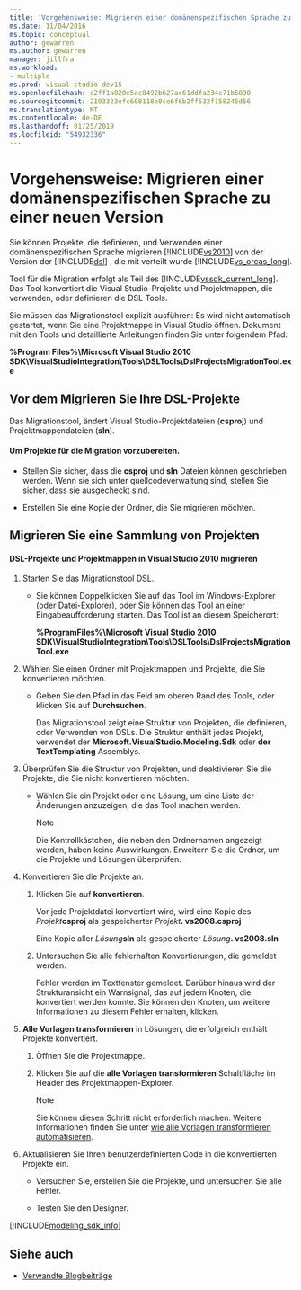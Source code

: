 ```yaml
---
title: 'Vorgehensweise: Migrieren einer domänenspezifischen Sprache zu einer neuen Version'
ms.date: 11/04/2016
ms.topic: conceptual
author: gewarren
ms.author: gewarren
manager: jillfra
ms.workload:
- multiple
ms.prod: visual-studio-dev15
ms.openlocfilehash: c2ff1a820e5ac8492b627ac61ddfa234c71b5890
ms.sourcegitcommit: 2193323efc608118e0ce6f6b2ff532f158245d56
ms.translationtype: MT
ms.contentlocale: de-DE
ms.lasthandoff: 01/25/2019
ms.locfileid: "54932336"
---
```

# <a name="how-to-migrate-a-domain-specific-language-to-a-new-version"></a>Vorgehensweise: Migrieren einer domänenspezifischen Sprache zu einer neuen Version
Sie können Projekte, die definieren, und Verwenden einer domänenspezifischen Sprache migrieren [!INCLUDE[vs2010](../misc/includes/vs2010_md.md)] von der Version der [!INCLUDE[dsl](../modeling/includes/dsl_md.md)] , die mit verteilt wurde [!INCLUDE[vs_orcas_long](../debugger/includes/vs_orcas_long_md.md)].

 Tool für die Migration erfolgt als Teil des [!INCLUDE[vssdk_current_long](../misc/includes/vssdk_current_long_md.md)]. Das Tool konvertiert die Visual Studio-Projekte und Projektmappen, die verwenden, oder definieren die DSL-Tools.

 Sie müssen das Migrationstool explizit ausführen: Es wird nicht automatisch gestartet, wenn Sie eine Projektmappe in Visual Studio öffnen. Dokument mit den Tools und detaillierte Anleitungen finden Sie unter folgendem Pfad:

 **%Program Files%\Microsoft Visual Studio 2010 SDK\VisualStudioIntegration\Tools\DSLTools\DslProjectsMigrationTool.exe**

## <a name="before-you-migrate-your-dsl-projects"></a>Vor dem Migrieren Sie Ihre DSL-Projekte
 Das Migrationstool, ändert Visual Studio-Projektdateien (**csproj**) und Projektmappendateien (**sln**).

#### <a name="to-prepare-projects-for-migration"></a>Um Projekte für die Migration vorzubereiten.

-   Stellen Sie sicher, dass die **csproj** und **sln** Dateien können geschrieben werden. Wenn sie sich unter quellcodeverwaltung sind, stellen Sie sicher, dass sie ausgecheckt sind.

-   Erstellen Sie eine Kopie der Ordner, die Sie migrieren möchten.

## <a name="migrating-a-collection-of-projects"></a>Migrieren Sie eine Sammlung von Projekten

#### <a name="to-migrate-dsl-projects-and-solutions-to-visual-studio-2010"></a>DSL-Projekte und Projektmappen in Visual Studio 2010 migrieren

1. Starten Sie das Migrationstool DSL.

   -   Sie können Doppelklicken Sie auf das Tool im Windows-Explorer (oder Datei-Explorer), oder Sie können das Tool an einer Eingabeaufforderung starten. Das Tool ist an diesem Speicherort:

        **%ProgramFiles%\Microsoft Visual Studio 2010 SDK\VisualStudioIntegration\Tools\DSLTools\DslProjectsMigrationTool.exe**

2. Wählen Sie einen Ordner mit Projektmappen und Projekte, die Sie konvertieren möchten.

   - Geben Sie den Pfad in das Feld am oberen Rand des Tools, oder klicken Sie auf **Durchsuchen**.

     Das Migrationstool zeigt eine Struktur von Projekten, die definieren, oder Verwenden von DSLs. Die Struktur enthält jedes Projekt, verwendet der **Microsoft.VisualStudio.Modeling.Sdk** oder **der TextTemplating** Assemblys.

3. Überprüfen Sie die Struktur von Projekten, und deaktivieren Sie die Projekte, die Sie nicht konvertieren möchten.

   -   Wählen Sie ein Projekt oder eine Lösung, um eine Liste der Änderungen anzuzeigen, die das Tool machen werden.

       > [!NOTE]
       >  Die Kontrollkästchen, die neben den Ordnernamen angezeigt werden, haben keine Auswirkungen. Erweitern Sie die Ordner, um die Projekte und Lösungen überprüfen.

4. Konvertieren Sie die Projekte an.

   1.  Klicken Sie auf **konvertieren**.

        Vor jede Projektdatei konvertiert wird, wird eine Kopie des _Projekt_**csproj** als gespeicherter _Projekt_**. vs2008.csproj**

        Eine Kopie aller _Lösung_**sln** als gespeicherter _Lösung_**. vs2008.sln**

   2.  Untersuchen Sie alle fehlerhaften Konvertierungen, die gemeldet werden.

        Fehler werden im Textfenster gemeldet. Darüber hinaus wird der Strukturansicht ein Warnsignal, das auf jedem Knoten, die konvertiert werden konnte. Sie können den Knoten, um weitere Informationen zu diesem Fehler erhalten, klicken.

5. **Alle Vorlagen transformieren** in Lösungen, die erfolgreich enthält Projekte konvertiert.

   1.  Öffnen Sie die Projektmappe.

   2.  Klicken Sie auf die **alle Vorlagen transformieren** Schaltfläche im Header des Projektmappen-Explorer.

       > [!NOTE]
       >  Sie können diesen Schritt nicht erforderlich machen. Weitere Informationen finden Sie unter [wie alle Vorlagen transformieren automatisieren](/previous-versions/visualstudio/visual-studio-2012/ff521399\(v\=vs.110\)).

6. Aktualisieren Sie Ihren benutzerdefinierten Code in die konvertierten Projekte ein.

   -   Versuchen Sie, erstellen Sie die Projekte, und untersuchen Sie alle Fehler.

   -   Testen Sie den Designer.


[!INCLUDE[modeling_sdk_info](includes/modeling_sdk_info.md)]

## <a name="see-also"></a>Siehe auch

- [Verwandte Blogbeiträge](https://blogs.msdn.microsoft.com/visualstudioalm/tag/code-index/)